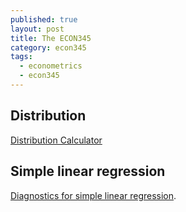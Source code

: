```yaml
---
published: true
layout: post
title: The ECON345
category: econ345
tags:
  - econometrics
  - econ345
---
```



## Distribution

[Distribution Calculator](https://gallery.shinyapps.io/dist_calc/)



## Simple linear regression

[Diagnostics for simple linear regression](https://gallery.shinyapps.io/slr_diag/).
